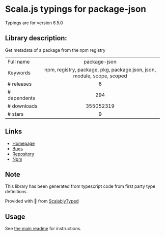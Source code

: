
# Scala.js typings for package-json

Typings are for version 6.5.0

## Library description:
Get metadata of a package from the npm registry

|                    |                 |
| ------------------ | :-------------: |
| Full name          | package-json |
| Keywords           | npm, registry, package, pkg, package.json, json, module, scope, scoped |
| # releases         | 6 |
| # dependents       | 294 |
| # downloads        | 355052319 |
| # stars            | 9 |

## Links
- [Homepage](https://github.com/sindresorhus/package-json#readme)
- [Bugs](https://github.com/sindresorhus/package-json/issues)
- [Repository](https://github.com/sindresorhus/package-json)
- [Npm](https://www.npmjs.com/package/package-json)
    


## Note
This library has been generated from typescript code from first party type definitions.

Provided with :purple_heart: from [ScalablyTyped](https://github.com/oyvindberg/ScalablyTyped)

## Usage
See [the main readme](../../readme.md) for instructions.


